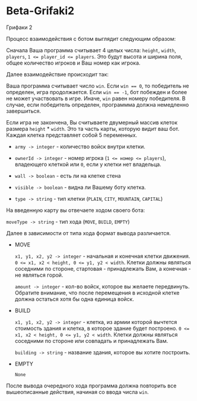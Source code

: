 # Beta-Grifaki2
Грифаки 2

Процесс взаимодействия с ботом выглядит следующим образом:

Сначала Ваша программа считывает 4 целых числа: `height`, `width`, `players`, `1 <= player_id <= players`.
Это будут высота и ширина поля, общее количество игроков и Ваш номер как игрока. 

Далее взаимодействие происходит так: 

Ваша программа считывает число `win`. Если `win == 0`, то победитель не определен, игра продолжается. Если `win == -1`, бот побежден и более не может участвовать в игре. Иначе, `win` равен номеру победителя. 
В случае, если победитель определен, программма должна немедленно завершиться.

Если игра не закончена, Вы считываете двумерный массив клеток размера `height` * `width`. Это та часть карты, которую видит ваш бот. Каждая клетка представляет собой 5 переменных.

- `army -> integer`    - количество войск внутри клетки.

- `ownerId -> integer` - номер игрока (`1 <= номер <= players`), владеющего клеткой или `0`, если у клетки нет владельца. 

- `wall -> boolean`    - есть ли на клетке стена

- `visible -> boolean` - видна ли Вашему боту клетка. 

- `type -> string`     - тип клетки (`PLAIN`, `CITY`, `MOUNTAIN`, `CAPITAL`)


На введенную карту вы отвечаете ходом своего бота: 

`moveType -> string` - тип хода (`MOVE`, `BUILD`, `EMPTY`)

Далее в зависимости от типа хода формат вывода различается.




* MOVE
  
  `x1, y1, x2, y2 -> integer` - начальная и конечная клетки движения. `0 <= x1, x2 < height, 0 <= y1, y2 < width`. Клетки должны являться соседними по стороне, стартовая - принадлежать Вам, а конечная - не являться горой.
  
  `amount -> integer` - кол-во войск, которое вы желаете передвинуть. Обратите внимание, что после перемещения в исходной клетке должна остаться хотя бы одна единица войск.
  
* BUILD
  
  `x1, y1, x2, y2 -> integer` - клетка, из армии которой вычтется стоимость здания и клетка, в которое здание будет построено. `0 <= x1, x2 < height, 0 <= y1, y2 < width`. Клетки должны являться соседними по стороне или совпадать и принадлежать Вам.

  `building -> string` - название здания, которое вы хотите построить. 

* EMPTY

  `None`


После вывода очередного хода программа должна повторить все вышеописанные действия, начиная со ввода числа `win`. 
